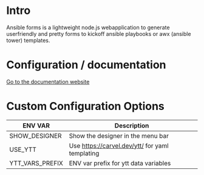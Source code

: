 # Intro
Ansible forms is a lightweight node.js webapplication to generate userfriendly and pretty forms to kickoff ansible playbooks or awx (ansible tower) templates.

# Configuration / documentation
[Go to the documentation website](https://ansibleforms.com)

# Custom Configuration Options

| ENV VAR         | Description                                     |
|-----------------|-------------------------------------------------|
| SHOW_DESIGNER   | Show the designer in the menu bar               |
| USE_YTT         | Use https://carvel.dev/ytt/ for yaml templating |
| YTT_VARS_PREFIX | ENV var prefix for ytt data variables           |
